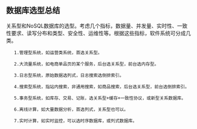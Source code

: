 ## 数据库选型总结
关系型和NoSQL数据库的选型。考虑几个指标，数据量、并发量、实时性、一致性要求、读写分布和类型、安全性、运维性等。根据这些指标，软件系统可分成几类。
       
       1.管理型系统，如运营类系统，首选关系型。
       
       2.大流量系统，如电商单品页的某个服务，后台选关系型，前台选内存型。
       
       3.日志型系统，原始数据选列式，日志搜索选倒排索引。
       
       4.搜索型系统，指站内搜索，非通用搜索，如商品搜索，后台选关系型，前台选倒排索引。
       
       5.事务型系统，如库存、交易、记账，选关系型+缓存+一致性协议，或新型关系数据库。
       
       6.离线计算，如大量数据分析，首选列式，关系型也可以。
       
       7.实时计算，如实时监控，可以选时序数据库，或列式数据库。
